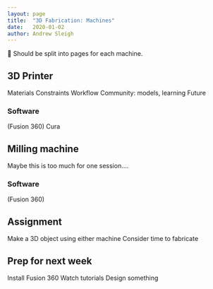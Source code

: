 ```yaml
---
layout: page
title:  "3D Fabrication: Machines"
date:   2020-01-02
author: Andrew Sleigh
---
```



:construction: Should be split into pages for each machine.


<!--more-->

## 3D Printer

Materials
Constraints
Workflow
Community: models, learning
Future


### Software

(Fusion 360)
Cura

## Milling machine

Maybe this is too much for one session....

### Software

(Fusion 360)



## Assignment

Make a 3D object using either machine
Consider time to fabricate

## Prep for next week

Install Fusion 360
Watch tutorials
Design something
